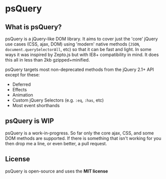 ﻿psQuery
=======

What is psQuery?
----------------
psQuery is a jQuery-like DOM library. It aims to cover just
the 'core' jQuery use cases (CSS, ajax, DOM) using 'modern'
native methods (`JSON`, `document.querySelectorAll`, etc) so
that it can be fast and light. In some ways it was inspired
by Zepto.js but with IE8+ compatibility in mind. It does this
all in less than 2kb gzipped+minified.

psQuery targets most non-deprecated methods from the jQuery 2.1+ API
except for these:

* Deferred
* Effects
* Animation
* Custom jQuery Selectors (e.g. `:eq`, `:has`, etc)
* Most event shorthands

psQuery is WIP
--------------
psQuery is a work-in-progress. So far only the core ajax, CSS, and some
DOM methods are supported. If there is something that isn't working for
you then drop me a line, or even better, a pull request.

License
-------
psQuery is open-source and uses the **MIT license**
